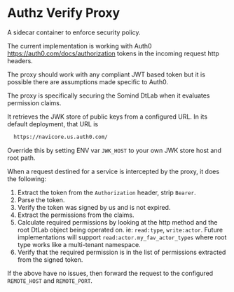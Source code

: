 Authz Verify Proxy
===========

A sidecar container to enforce security policy.

The current implementation is working with Auth0 <https://auth0.com/docs/authorization> tokens in the incoming
request http headers.

The proxy should work with any compliant JWT based token but it is possible there are assumptions made
specific to Auth0.

The proxy is specifically securing the Somind DtLab when it evaluates permission claims.

It retrieves the JWK store of public keys from a configured URL.  In its default deployment, that URL is

```bash
  https://navicore.us.auth0.com/
```

Override this by setting ENV var `JWK_HOST` to your own JWK store host and root path.

When a request destined for a service is intercepted by the proxy, it does the following:

 1. Extract the token from the `Authorization` header, strip `Bearer`.
 2. Parse the token.
 3. Verify the token was signed by us and is not expired.
 4. Extract the permissions from the claims.
 5. Calculate required permissions by looking at the http method and the root DtLab object being operated on.  ie: `read:type`, `write:actor`.  Future implementations will support `read:actor.my_fav_actor_types` where root type works like a multi-tenant namespace.
 6. Verify that the required permission is in the list of permissions extracted from the signed token.

If the above have no issues, then forward the request to the configured `REMOTE_HOST` and `REMOTE_PORT`.
